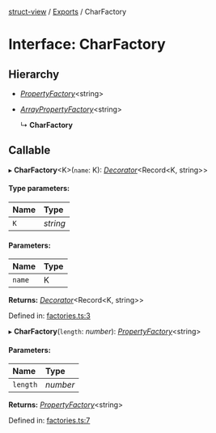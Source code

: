 [struct-view](../README.md) / [Exports](../modules.md) / CharFactory

# Interface: CharFactory

## Hierarchy

* [*PropertyFactory*](propertyfactory.md)<string\>

* [*ArrayPropertyFactory*](arraypropertyfactory.md)<string\>

  ↳ **CharFactory**

## Callable

▸ **CharFactory**<K\>(`name`: K): [*Decorator*](decorator.md)<Record<K, string\>\>

#### Type parameters:

Name | Type |
:------ | :------ |
`K` | *string* |

#### Parameters:

Name | Type |
:------ | :------ |
`name` | K |

**Returns:** [*Decorator*](decorator.md)<Record<K, string\>\>

Defined in: [factories.ts:3](https://github.com/patrickroberts/struct-view/blob/main/src/factories.ts#L3)

▸ **CharFactory**(`length`: *number*): [*PropertyFactory*](propertyfactory.md)<string\>

#### Parameters:

Name | Type |
:------ | :------ |
`length` | *number* |

**Returns:** [*PropertyFactory*](propertyfactory.md)<string\>

Defined in: [factories.ts:7](https://github.com/patrickroberts/struct-view/blob/main/src/factories.ts#L7)
